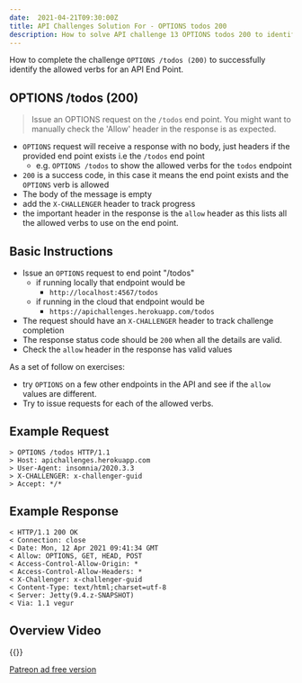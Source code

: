 ```yaml
---
date:  2021-04-21T09:30:00Z
title: API Challenges Solution For - OPTIONS todos 200
description: How to solve API challenge 13 OPTIONS todos 200 to identify the allowed verbs for an API End Point.
---
```


How to complete the challenge `OPTIONS /todos (200)` to successfully identify the allowed verbs for an API End Point.

## OPTIONS /todos (200)

> Issue an OPTIONS request on the `/todos` end point. You might want to manually check the 'Allow' header in the response is as expected.

- `OPTIONS` request will receive a response with no body, just headers if the provided end point exists i.e the `/todos` end point
    - e.g. `OPTIONS /todos` to show the allowed verbs for the `todos` endpoint
- `200` is a success code, in this case it means the end point exists and the `OPTIONS` verb is allowed
- The body of the message is empty
- add the `X-CHALLENGER` header to track progress
- the important header in the response is the `allow` header as this lists all the allowed verbs to use on the end point.


## Basic Instructions

- Issue an `OPTIONS` request to end point "/todos"
    - if running locally that endpoint would be
        - `http://localhost:4567/todos`
    - if running in the cloud that endpoint would be
        - `https://apichallenges.herokuapp.com/todos`
- The request should have an `X-CHALLENGER` header to track challenge completion
- The response status code should be `200` when all the details are valid.
- Check the `allow` header in the response has valid values

As a set of follow on exercises:

- try `OPTIONS` on a few other endpoints in the API and see if the `allow` values are different.
- Try to issue requests for each of the allowed verbs.


## Example Request

~~~~~~~~
> OPTIONS /todos HTTP/1.1
> Host: apichallenges.herokuapp.com
> User-Agent: insomnia/2020.3.3
> X-CHALLENGER: x-challenger-guid
> Accept: */*
~~~~~~~~

## Example Response

~~~~~~~~
< HTTP/1.1 200 OK
< Connection: close
< Date: Mon, 12 Apr 2021 09:41:34 GMT
< Allow: OPTIONS, GET, HEAD, POST
< Access-Control-Allow-Origin: *
< Access-Control-Allow-Headers: *
< X-Challenger: x-challenger-guid
< Content-Type: text/html;charset=utf-8
< Server: Jetty(9.4.z-SNAPSHOT)
< Via: 1.1 vegur
~~~~~~~~

## Overview Video

{{<youtube-embed key="Ld5h1TSnXWA">}}

[Patreon ad free version](https://www.patreon.com/posts/50387322)



